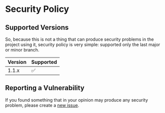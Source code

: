 <!--- nagios-supervisord -->
<!--- .github/SECURITY.md -->


# Security Policy

## Supported Versions

So, because this is not a thing that can produce security problems in the project using it,
security policy is very simple: supported only the last major or minor branch.

| Version  | Supported          |
| -------- | ------------------ |
| 1.1.x    | :white_check_mark: |

## Reporting a Vulnerability

If you found something that in your opinion may produce any security problem, please create a [new issue](https://github.com/vint21h/nagios-check-supervisord/issues/new/).

